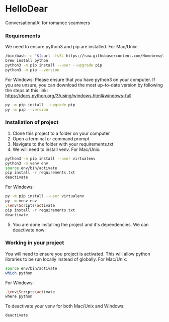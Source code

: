 # HelloDear
ConversationalAI for romance scammers

### Requirements
We need to ensure python3 and pip are installed.
For Mac/Unix:
```sh
/bin/bash -c "$(curl -fsSL https://raw.githubusercontent.com/Homebrew/install/HEAD/install.sh)"
brew install python
python3 -m pip install --user --upgrade pip
python3 -m pip --version
```

For Windows:
Please ensure that you have python3 on your computer. If you are unsure, you can download the most up-to-date version by following the steps at this link: https://docs.python.org/3/using/windows.html#windows-full
```sh
py -m pip install --upgrade pip
py -m pip --version
```

### Installation of project
1) Clone this project to a folder on your computer
2) Open a terminal or command prompt
3) Navigate to the folder with your requirements.txt
4) We will need to install venv.
For Mac/Unix:
```sh
python3 -m pip install --user virtualenv
python3 -m venv env
source env/bin/activate
pip install -r requirements.txt
deactivate
```

For Windows:
```sh
py -m pip install --user virtualenv
py -m venv env
.\env\Scripts\activate
pip install -r requirements.txt
deactivate
```
5) You are done installing the project and it's dependencies. We can deactivate now:

### Working in your project
You will need to ensure you project is activated. This will allow python libraries to be run locally instead of globally.
For Mac/Unix:
```sh
source env/bin/activate
which python
```

For Windows:
```sh
.\env\Scripts\activate
where python
```

To deactivate your venv for both Mac/Unix and Windows:
```sh
deactivate
```
